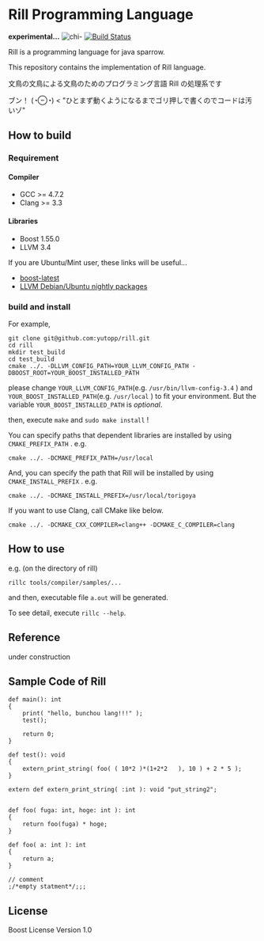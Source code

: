 # Rill Programming Language
**experimental...**
![chi-](http://yutopp.net/image/chi-.png "Bun")
[![Build Status](https://travis-ci.org/yutopp/rill.svg?branch=m@ster)](https://travis-ci.org/yutopp/rill)

Rill is a programming language for java sparrow.

This repository contains the implementation of Rill language.

文鳥の文鳥による文鳥のためのプログラミング言語 Rill の処理系です

ブン！ (◔⊖◔) < "ひとまず動くようになるまでゴリ押しで書くのでコードは汚いゾ"


## How to build
### Requirement
#### Compiler
- GCC >= 4.7.2
- Clang >= 3.3

#### Libraries
- Boost 1.55.0
- LLVM 3.4

If you are Ubuntu/Mint user, these links will be useful...
- [boost-latest](https://launchpad.net/~boost-latest/+archive/ppa "boost-latest")
- [LLVM Debian/Ubuntu nightly packages](http://llvm.org/apt/ "LLVM Debian/Ubuntu nightly packages")


### build and install
For example,
```
git clone git@github.com:yutopp/rill.git
cd rill
mkdir test_build
cd test_build
cmake ../. -DLLVM_CONFIG_PATH=YOUR_LLVM_CONFIG_PATH -DBOOST_ROOT=YOUR_BOOST_INSTALLED_PATH
```
please change `YOUR_LLVM_CONFIG_PATH`(e.g. `/usr/bin/llvm-config-3.4` ) and `YOUR_BOOST_INSTALLED_PATH`(e.g. `/usr/local` ) to fit your environment. But the variable `YOUR_BOOST_INSTALLED_PATH` is *optional*.

then, execute `make` and `sudo make install` !



You can specify paths that dependent libraries are installed by using `CMAKE_PREFIX_PATH` . e.g.

```
cmake ../. -DCMAKE_PREFIX_PATH=/usr/local
```

And, you can specify the path that Rill will be installed by using `CMAKE_INSTALL_PREFIX` . e.g.

```
cmake ../. -DCMAKE_INSTALL_PREFIX=/usr/local/torigoya
```

If you want to use Clang, call CMake like below.

```
cmake ../. -DCMAKE_CXX_COMPILER=clang++ -DCMAKE_C_COMPILER=clang
```

## How to use
e.g. (on the directory of rill)
```
rillc tools/compiler/samples/...
```
and then, executable file `a.out` will be generated.

To see detail, execute `rillc --help`.


## Reference

under construction


## Sample Code of Rill

```
def main(): int
{
    print( "hello, bunchou lang!!!" );
    test();

    return 0;
}

def test(): void
{
    extern_print_string( foo( ( 10*2 )*(1+2*2   ), 10 ) + 2 * 5 );
}

extern def extern_print_string( :int ): void "put_string2";


def foo( fuga: int, hoge: int ): int
{
    return foo(fuga) * hoge;
}

def foo( a: int ): int
{
    return a;
}

// comment
;/*empty statment*/;;;
```


## License

Boost License Version 1.0
